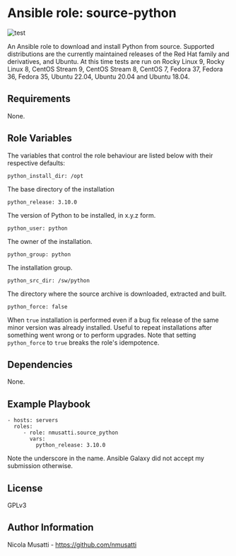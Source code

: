 Ansible role: source-python
===========================

![test](https://github.com/nmusatti/source-python/actions/workflows/test.yml/badge.svg)

An Ansible role to download and install Python from source. Supported
distributions are the currently maintained releases of the Red Hat family and
derivatives, and Ubuntu. At this time tests are run on Rocky Linux 9, 
Rocky Linux 8, CentOS Stream 9, CentOS Stream 8, CentOS 7, Fedora 37, Fedora 36,
Fedora 35, Ubuntu 22.04, Ubuntu 20.04 and Ubuntu 18.04.


Requirements
------------

None.

Role Variables
--------------

The variables that control the role behaviour are listed below with their respective defaults:

    python_install_dir: /opt

The base directory of the installation

    python_release: 3.10.0

The version of Python to be installed, in x.y.z form.

    python_user: python

The owner of the installation.

    python_group: python

The installation group.

    python_src_dir: /sw/python

The directory where the source archive is downloaded, extracted and built.

    python_force: false

When `true` installation is performed even if a bug fix release of the same minor version was already installed.
Useful to repeat installations after something went wrong or to perform upgrades. Note that setting `python_force`
to `true` breaks the role's idempotence.

Dependencies
------------

None.

Example Playbook
----------------

    - hosts: servers
      roles:
         - role: nmusatti.source_python
           vars:
             python_release: 3.10.0

Note the underscore in the name. Ansible Galaxy did not accept my submission otherwise.

License
-------

GPLv3

Author Information
------------------

Nicola Musatti - https://github.com/nmusatti

